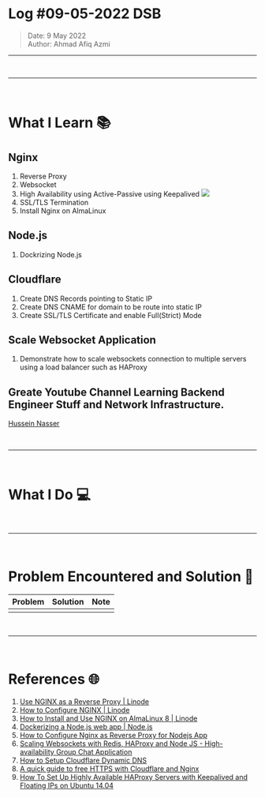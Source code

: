 # Log #09-05-2022 DSB

> Date: 9 May 2022  
> Author: Ahmad Afiq Azmi

---

<br>

---

<br>

# What I Learn 📚

## Nginx

1. Reverse Proxy
2. Websocket
3. High Availability using Active-Passive using Keepalived
   ![](https://assets.digitalocean.com/articles/high_availability/ha-diagram-animated.gif)
4. SSL/TLS Termination
5. Install Nginx on AlmaLinux

## Node.js

1. Dockrizing Node.js

## Cloudflare

1. Create DNS Records pointing to Static IP
2. Create DNS CNAME for domain to be route into static IP
3. Create SSL/TLS Certificate and enable Full(Strict) Mode

## Scale Websocket Application

1. Demonstrate how to scale websockets connection to multiple servers using a load balancer such as HAProxy

## Greate Youtube Channel Learning Backend Engineer Stuff and Network Infrastructure.

[Hussein Nasser](https://www.youtube.com/c/HusseinNasser-software-engineering)

<br>

---

<br>

# What I Do 💻

<br>

---

<br>

# Problem Encountered and Solution 🐞

| Problem | Solution | Note |
| ------- | -------- | ---- |
|         |          |      |

<br>

---

<br>

# References 🌐

1. [Use NGINX as a Reverse Proxy | Linode](https://www.linode.com/docs/guides/use-nginx-reverse-proxy/)
2. [How to Configure NGINX | Linode](https://www.linode.com/docs/guides/how-to-configure-nginx/)
3. [How to Install and Use NGINX on AlmaLinux 8 | Linode](https://www.linode.com/docs/guides/install-and-use-nginx-on-almalinux-8/)
4. [Dockerizing a Node.js web app | Node.js](https://nodejs.org/en/docs/guides/nodejs-docker-webapp/)
5. [How to Configure Nginx as Reverse Proxy for Nodejs App](https://www.tecmint.com/nginx-as-reverse-proxy-for-nodejs-app/)
6. [Scaling Websockets with Redis, HAProxy and Node JS - High-availability Group Chat Application](https://www.youtube.com/watch?v=gzIcGhJC8hA&ab_channel=HusseinNasser)
7. [How to Setup Cloudflare Dynamic DNS](https://adamtheautomator.com/cloudflare-dynamic-dns/)
8. [A quick guide to free HTTPS with Cloudflare and Nginx](https://tengelisconsulting.medium.com/a-quick-guide-to-free-https-with-cloudflare-and-nginx-c993c6ac5537)
9. [How To Set Up Highly Available HAProxy Servers with Keepalived and Floating IPs on Ubuntu 14.04](https://www.digitalocean.com/community/tutorials/how-to-set-up-highly-available-haproxy-servers-with-keepalived-and-floating-ips-on-ubuntu-14-04#prerequisites)
